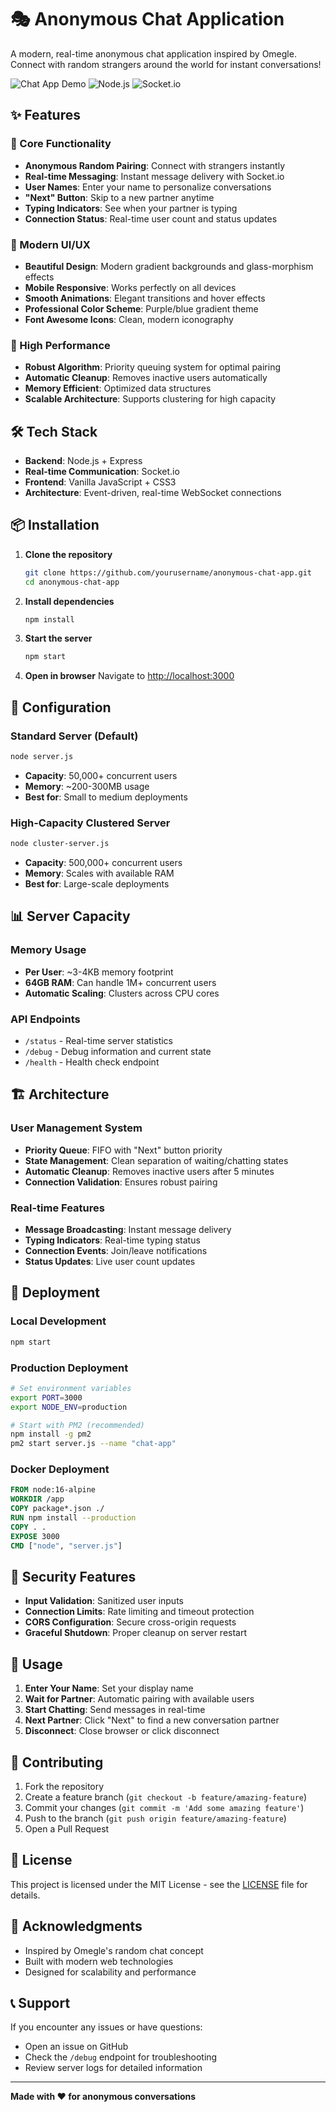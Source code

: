 # 🎭 Anonymous Chat Application

A modern, real-time anonymous chat application inspired by Omegle. Connect with random strangers around the world for instant conversations!

![Chat App Demo](https://img.shields.io/badge/Status-Live-brightgreen)
![Node.js](https://img.shields.io/badge/Node.js-v14+-green)
![Socket.io](https://img.shields.io/badge/Socket.io-v4.7.5-blue)

## ✨ Features

### 🎯 Core Functionality
- **Anonymous Random Pairing**: Connect with strangers instantly
- **Real-time Messaging**: Instant message delivery with Socket.io
- **User Names**: Enter your name to personalize conversations
- **"Next" Button**: Skip to a new partner anytime
- **Typing Indicators**: See when your partner is typing
- **Connection Status**: Real-time user count and status updates

### 🎨 Modern UI/UX
- **Beautiful Design**: Modern gradient backgrounds and glass-morphism effects
- **Mobile Responsive**: Works perfectly on all devices
- **Smooth Animations**: Elegant transitions and hover effects
- **Professional Color Scheme**: Purple/blue gradient theme
- **Font Awesome Icons**: Clean, modern iconography

### 🚀 High Performance
- **Robust Algorithm**: Priority queuing system for optimal pairing
- **Automatic Cleanup**: Removes inactive users automatically
- **Memory Efficient**: Optimized data structures
- **Scalable Architecture**: Supports clustering for high capacity

## 🛠️ Tech Stack

- **Backend**: Node.js + Express
- **Real-time Communication**: Socket.io
- **Frontend**: Vanilla JavaScript + CSS3
- **Architecture**: Event-driven, real-time WebSocket connections

## 📦 Installation

1. **Clone the repository**
   ```bash
   git clone https://github.com/yourusername/anonymous-chat-app.git
   cd anonymous-chat-app
   ```

2. **Install dependencies**
   ```bash
   npm install
   ```

3. **Start the server**
   ```bash
   npm start
   ```

4. **Open in browser**
   Navigate to [http://localhost:3000](http://localhost:3000)

## 🔧 Configuration

### Standard Server (Default)
```bash
node server.js
```
- **Capacity**: 50,000+ concurrent users
- **Memory**: ~200-300MB usage
- **Best for**: Small to medium deployments

### High-Capacity Clustered Server
```bash
node cluster-server.js
```
- **Capacity**: 500,000+ concurrent users
- **Memory**: Scales with available RAM
- **Best for**: Large-scale deployments

## 📊 Server Capacity

### Memory Usage
- **Per User**: ~3-4KB memory footprint
- **64GB RAM**: Can handle 1M+ concurrent users
- **Automatic Scaling**: Clusters across CPU cores

### API Endpoints
- `/status` - Real-time server statistics
- `/debug` - Debug information and current state
- `/health` - Health check endpoint

## 🏗️ Architecture

### User Management System
- **Priority Queue**: FIFO with "Next" button priority
- **State Management**: Clean separation of waiting/chatting states
- **Automatic Cleanup**: Removes inactive users after 5 minutes
- **Connection Validation**: Ensures robust pairing

### Real-time Features
- **Message Broadcasting**: Instant message delivery
- **Typing Indicators**: Real-time typing status
- **Connection Events**: Join/leave notifications
- **Status Updates**: Live user count updates

## 🚀 Deployment

### Local Development
```bash
npm start
```

### Production Deployment
```bash
# Set environment variables
export PORT=3000
export NODE_ENV=production

# Start with PM2 (recommended)
npm install -g pm2
pm2 start server.js --name "chat-app"
```

### Docker Deployment
```dockerfile
FROM node:16-alpine
WORKDIR /app
COPY package*.json ./
RUN npm install --production
COPY . .
EXPOSE 3000
CMD ["node", "server.js"]
```

## 🔐 Security Features

- **Input Validation**: Sanitized user inputs
- **Connection Limits**: Rate limiting and timeout protection
- **CORS Configuration**: Secure cross-origin requests
- **Graceful Shutdown**: Proper cleanup on server restart

## 🎯 Usage

1. **Enter Your Name**: Set your display name
2. **Wait for Partner**: Automatic pairing with available users
3. **Start Chatting**: Send messages in real-time
4. **Next Partner**: Click "Next" to find a new conversation partner
5. **Disconnect**: Close browser or click disconnect

## 🤝 Contributing

1. Fork the repository
2. Create a feature branch (`git checkout -b feature/amazing-feature`)
3. Commit your changes (`git commit -m 'Add some amazing feature'`)
4. Push to the branch (`git push origin feature/amazing-feature`)
5. Open a Pull Request

## 📝 License

This project is licensed under the MIT License - see the [LICENSE](LICENSE) file for details.

## 🙏 Acknowledgments

- Inspired by Omegle's random chat concept
- Built with modern web technologies
- Designed for scalability and performance

## 📞 Support

If you encounter any issues or have questions:
- Open an issue on GitHub
- Check the `/debug` endpoint for troubleshooting
- Review server logs for detailed information

---

**Made with ❤️ for anonymous conversations** 